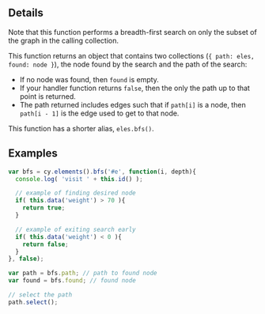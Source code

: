 ## Details

Note that this function performs a breadth-first search on only the subset of the graph in the calling collection.

This function returns an object that contains two collections (`{ path: eles, found: node }`), the node found by the search and the path of the search: 

 * If no node was found, then `found` is empty.
 * If your handler function returns `false`, then the only the path up to that point is returned.
 * The path returned includes edges such that if `path[i]` is a node, then `path[i - 1]` is the edge used to get to that node.

This function has a shorter alias, `eles.bfs()`.

## Examples

```js
var bfs = cy.elements().bfs('#e', function(i, depth){
  console.log( 'visit ' + this.id() );

  // example of finding desired node
  if( this.data('weight') > 70 ){
    return true;
  }

  // example of exiting search early
  if( this.data('weight') < 0 ){
    return false;
  }
}, false);

var path = bfs.path; // path to found node
var found = bfs.found; // found node

// select the path
path.select();
```